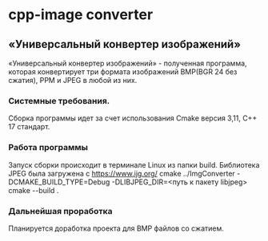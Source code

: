# cpp-image converter
## «Универсальный конвертер изображений»

«Универсальный конвертер изображений» - полученная программа, которая конвертирует три формата изображений BMP(BGR 24 без сжатия), PPM и JPEG в любой из них.

### Системные требования.

Сборка программы идет за счет использования Cmake версия 3,11, C++ 17 стандарт. 

### Работа программы

Запуск сборки происходит в терминале Linux из папки build. Библиотека JPEG была загружена с <https://www.ijg.org/> 
cmake ../ImgConverter -DCMAKE_BUILD_TYPE=Debug -DLIBJPEG_DIR=<путь к пакету libjpeg>
cmake --build . 

### Дальнейшая проработка

Планируется доработка проекта для BMP файлов со сжатием.
